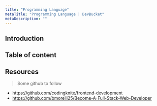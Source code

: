 ```yaml
---
title: "Programming Language"
metaTitle: "Programming Language | DevBucket"
metaDescription: ""
---
```



## Introduction

## Table of content

## Resources

> Some github to follow
- https://github.com/codingknite/frontend-development
- https://github.com/bmorelli25/Become-A-Full-Stack-Web-Developer

